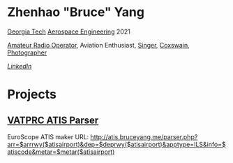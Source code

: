 # Zhenhao "Bruce" Yang
[Georgia Tech](http://www.gatech.edu) [Aerospace Engineering](http://ae.gatech.edu) 2021

[Amateur Radio Operator](http://www.qrz.com/db/W8YZH), Aviation Enthusiast, [Singer](http://chamberchoir.gatech.edu), [Coxswain](http://gtcrew.com), [Photographer](http://photo.bruceyang.me)

*[LinkedIn](https://www.linkedin.com/in/zhenhao-yang/)*

# Projects

## [VATPRC ATIS Parser](https://github.com/bruceyang1998/vatprc-atis-parser)

EuroScope ATIS maker URL: http://atis.bruceyang.me/parser.php?arr=$arrrwy($atisairport)&dep=$deprwy($atisairport)&apptype=ILS&info=$atiscode&metar=$metar($atisairport)
